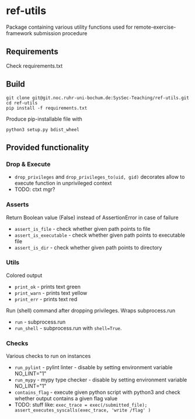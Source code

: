 # ref-utils
Package containing various utility functions used for remote-exercise-framework submission procedure

## Requirements
Check requirements.txt

## Build
```
git clone git@git.noc.ruhr-uni-bochum.de:SysSec-Teaching/ref-utils.git
cd ref-utils
pip install -f requirements.txt
```
Produce pip-installable file with
```
python3 setup.py bdist_wheel
```

## Provided functionality

### Drop & Execute
* `drop_privileges` and `drop_privileges_to(uid, gid)` decorates allow to execute function in unprivileged context
* TODO: ctxt mgr?

### Asserts
Return Boolean value (False) instead of AssertionError in case of failure
* `assert_is_file` - check whether given path points to file
* `assert_is_executable` - check whether given path points to executable file
* `assert_is_dir` - check whether given path points to directory

### Utils
Colored output
* `print_ok` - prints text green
* `print_warn` - prints text yellow
* `print_err` - prints text red

Run (shell) command after dropping privileges. Wraps subprocess.run
* `run` - subprocess.run
* `run_shell` - subprocess.run with `shell=True`. 

### Checks
Various checks to run on instances
* `run_pylint` - pylint linter - disable by setting environment variable NO_LINT="1"
* `run_mypy` - mypy type checker - disable by setting environment variable NO_LINT="1"
* `contains_flag` - execute given python script with python3 and check whether output contains a given flag value
* TODO: stuff like: `exec_trace = exec(/submitted_file); assert_executes_syscalls(exec_trace, 'write /flag' )`

